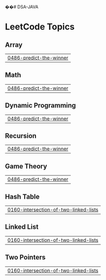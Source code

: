 ��#   D S A - J A V A  
 
<!---LeetCode Topics Start-->
# LeetCode Topics
## Array
|  |
| ------- |
| [0486-predict-the-winner](https://github.com/ainish24/DSA-JAVA/tree/master/0486-predict-the-winner) |
## Math
|  |
| ------- |
| [0486-predict-the-winner](https://github.com/ainish24/DSA-JAVA/tree/master/0486-predict-the-winner) |
## Dynamic Programming
|  |
| ------- |
| [0486-predict-the-winner](https://github.com/ainish24/DSA-JAVA/tree/master/0486-predict-the-winner) |
## Recursion
|  |
| ------- |
| [0486-predict-the-winner](https://github.com/ainish24/DSA-JAVA/tree/master/0486-predict-the-winner) |
## Game Theory
|  |
| ------- |
| [0486-predict-the-winner](https://github.com/ainish24/DSA-JAVA/tree/master/0486-predict-the-winner) |
## Hash Table
|  |
| ------- |
| [0160-intersection-of-two-linked-lists](https://github.com/ainish24/DSA-JAVA/tree/master/0160-intersection-of-two-linked-lists) |
## Linked List
|  |
| ------- |
| [0160-intersection-of-two-linked-lists](https://github.com/ainish24/DSA-JAVA/tree/master/0160-intersection-of-two-linked-lists) |
## Two Pointers
|  |
| ------- |
| [0160-intersection-of-two-linked-lists](https://github.com/ainish24/DSA-JAVA/tree/master/0160-intersection-of-two-linked-lists) |
<!---LeetCode Topics End-->